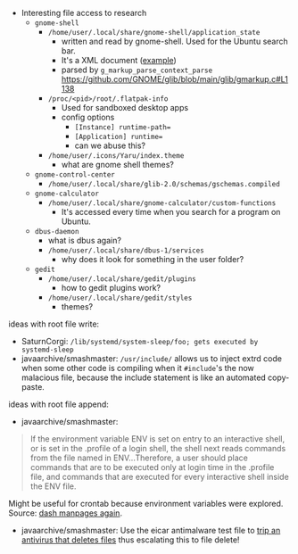 * Interesting file access to research
	* `gnome-shell`
		* `/home/user/.local/share/gnome-shell/application_state`
			* written and read by gnome-shell. Used for the Ubuntu search bar.
			* It's a XML document ([example](https://github.com/cedarli/gnome-shell/blob/master/application_state))
			* parsed by `g_markup_parse_context_parse` https://github.com/GNOME/glib/blob/main/glib/gmarkup.c#L1138
		* `/proc/<pid>/root/.flatpak-info`
			* Used for sandboxed desktop apps
			* config options
				* `[Instance] runtime-path=`
				* `[Application] runtime=`
				* can we abuse this?
		* `/home/user/.icons/Yaru/index.theme`
			* what are gnome shell themes?
	* `gnome-control-center`
		* `/home/user/.local/share/glib-2.0/schemas/gschemas.compiled`
	* `gnome-calculator`
		* `/home/user/.local/share/gnome-calculator/custom-functions`
			* It's accessed every time when you search for a program on Ubuntu.
	* `dbus-daemon`
		* what is dbus again?
		* `/home/user/.local/share/dbus-1/services`
			* why does it look for something in the user folder?
	* `gedit`
		* `/home/user/.local/share/gedit/plugins`
			* how to gedit plugins work?
		* `/home/user/.local/share/gedit/styles`
			* themes?

ideas with root file write:
* SaturnCorgi: `/lib/systemd/system-sleep/foo; gets executed by systemd-sleep`
* javaarchive/smashmaster: `/usr/include/` allows us to inject extrd code when some other code is compiling when it `#include`'s the now malacious file, because the include statement is like an automated copy-paste. 

ideas with root file append:

* javaarchive/smashmaster:
> If the environment variable ENV is set on entry to an interactive shell, or is set in the .profile of a login shell, the shell next reads commands from the file named in ENV...Therefore, a user should place commands that are to be executed only at login time in the .profile file, and commands that are executed for every interactive shell inside the ENV file.

Might be useful for crontab because environment variables were explored. 
Source: [dash manpages again](https://manned.org/dash). 
*  javaarchive/smashmaster: Use the eicar antimalware test file to [trip an antivirus that deletes files](https://github.com/LiveOverflow/security-research/pull/1#discussion_r934387982) thus escalating this to file delete! 